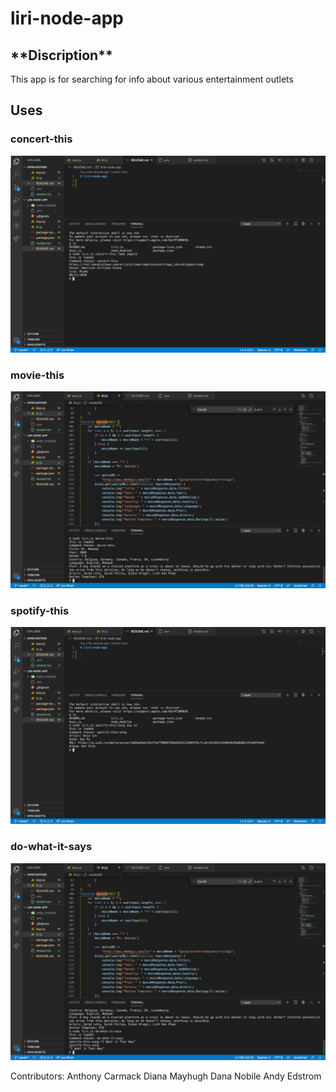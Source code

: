 <h1>liri-node-app</h1>

<h2> **Discription** </h2>
This app is for searching for info about various entertainment outlets



<h2>Uses</h2>


<h3>concert-this</h3>

![Concert-this](/images/concert-this.png)

<h3>movie-this</h3>

![movie-this](/images/movie-this.png)

<h3>spotify-this</h3>

![spotify-this](/images/spotify-this.png)

<h3>do-what-it-says</h3>

![do-what-it-says](/images/do-what-it-says.png)


Contributors:
Anthony Carmack
Diana Mayhugh
Dana Nobile
Andy Edstrom